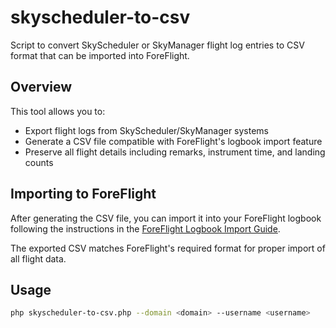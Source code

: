 # skyscheduler-to-csv

Script to convert SkyScheduler or SkyManager flight log entries to CSV format that can be imported into ForeFlight.

## Overview

This tool allows you to:
- Export flight logs from SkyScheduler/SkyManager systems
- Generate a CSV file compatible with ForeFlight's logbook import feature
- Preserve all flight details including remarks, instrument time, and landing counts

## Importing to ForeFlight

After generating the CSV file, you can import it into your ForeFlight logbook following the instructions in the [ForeFlight Logbook Import Guide](https://support.foreflight.com/hc/en-us/articles/215641157-How-do-I-import-my-digital-logbook-into-my-ForeFlight-account).

The exported CSV matches ForeFlight's required format for proper import of all flight data.

## Usage

```bash
php skyscheduler-to-csv.php --domain <domain> --username <username>
```